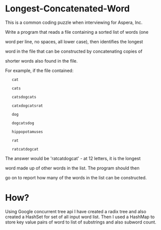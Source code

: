 Longest-Concatenated-Word
=========================

This is a common coding puzzle when interviewing for Aspera, Inc.

Write a program that reads a file containing a sorted list of words (one

word per line, no spaces, all lower case), then identifies the longest

word in the file that can be constructed by concatenating copies of

shorter words also found in the file.

 

For example, if the file contained:

 

       cat

       cats

       catsdogcats

       catxdogcatsrat

       dog

       dogcatsdog

       hippopotamuses

       rat

       ratcatdogcat

 

The answer would be 'ratcatdogcat' - at 12 letters, it is the longest

word made up of other words in the list.  The program should then

go on to report how many of the words in the list can be constructed.

How?
====

Using Google concurrent tree api I have created a radix tree and also 
created a HashSet for set of all input word list. Then I used a HashMap
to store key value pairs of word to list of substrings and also subword
count.
